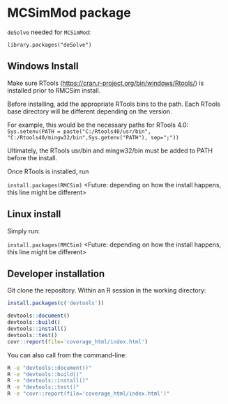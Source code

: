# MCSimMod package
<Insert intro>

`deSolve` needed for `MCSimMod`:

`library.packages("deSolve")`

## Windows Install
Make sure RTools (https://cran.r-project.org/bin/windows/Rtools/) is installed prior to RMCSim install.

Before installing, add the appropriate RTools bins to the path. Each RTools base directory will be different depending on the version.

For example, this would be the necessary paths for RTools 4.0:
`Sys.setenv(PATH = paste("C:/Rtools40/usr/bin", "C:/Rtools40/mingw32/bin",Sys.getenv("PATH"), sep=";"))`

Ultimately, the RTools usr/bin and mingw32/bin must be added to PATH before the install.

Once RTools is installed, run

`install.packages(RMCSim)` <Future: depending on how the install happens, this line might be different>

## Linux install
Simply run:

`install.packages(RMCSim)` <Future: depending on how the install happens, this line might be different>

## Developer installation

Git clone the repository. Within an R session in the working directory:

```R
install.packages(c('devtools'))

devtools::document()
devtools::build()
devtools::install()
devtools::test()
covr::report(file='coverage_html/index.html')
```

You can also call from the command-line:

```bash
R -e "devtools::document()"
R -e "devtools::build()"
R -e "devtools::install()"
R -e "devtools::test()"
R -e "covr::report(file='coverage_html/index.html')"
```
